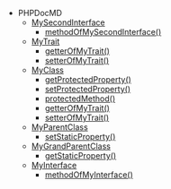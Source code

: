 * PHPDocMD
    * <a href='PHPDocMD-MySecondInterface.md' >MySecondInterface</a>
        * <a href='PHPDocMD-MySecondInterface.md#phpdocmdmysecondinterfacemethodofmysecondinterface' >methodOfMySecondInterface()</a>
    * <a href='PHPDocMD-MyTrait.md' >MyTrait</a>
        * <a href='PHPDocMD-MyTrait.md#phpdocmdmytraitgetterofmytrait' >getterOfMyTrait()</a>
        * <a href='PHPDocMD-MyTrait.md#phpdocmdmytraitsetterofmytrait' >setterOfMyTrait()</a>
    * <a href='PHPDocMD-MyClass.md' >MyClass</a>
        * <a href='PHPDocMD-MyClass.md#phpdocmdmyclassgetprotectedproperty' >getProtectedProperty()</a>
        * <a href='PHPDocMD-MyClass.md#phpdocmdmyclasssetprotectedproperty' >setProtectedProperty()</a>
        * <a href='PHPDocMD-MyClass.md#phpdocmdmyclassprotectedmethod' >protectedMethod()</a>
        * <a href='PHPDocMD-MyClass.md#phpdocmdmyclassgetterofmytrait' >getterOfMyTrait()</a>
        * <a href='PHPDocMD-MyClass.md#phpdocmdmyclasssetterofmytrait' >setterOfMyTrait()</a>
    * <a href='PHPDocMD-MyParentClass.md' >MyParentClass</a>
        * <a href='PHPDocMD-MyParentClass.md#phpdocmdmyparentclasssetstaticproperty' >setStaticProperty()</a>
    * <a href='PHPDocMD-MyGrandParentClass.md' >MyGrandParentClass</a>
        * <a href='PHPDocMD-MyGrandParentClass.md#phpdocmdmygrandparentclassgetstaticproperty' >getStaticProperty()</a>
    * <a href='PHPDocMD-MyInterface.md' >MyInterface</a>
        * <a href='PHPDocMD-MyInterface.md#phpdocmdmyinterfacemethodofmyinterface' >methodOfMyInterface()</a>
